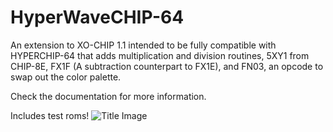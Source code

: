 # HyperWaveCHIP-64
An extension to XO-CHIP 1.1 intended to be fully compatible with HYPERCHIP-64 that adds multiplication and division routines, 5XY1 from CHIP-8E, FX1F (A subtraction counterpart to FX1E), and FN03, an opcode to swap out the color palette.

Check the documentation for more information.

Includes test roms!
![Title Image](https://media.discordapp.net/attachments/901938060835573831/916384663063379989/bM1QWywMxFYAAAAASUVORK5CYII.png)
